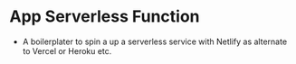 # App Serverless Function
- A boilerplater to spin a up a serverless service with Netlify as alternate to Vercel or Heroku etc.
